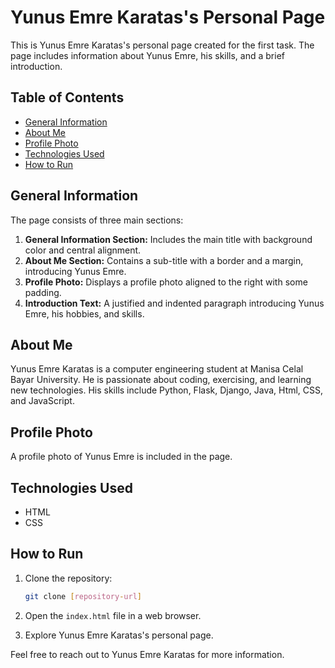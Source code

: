 # Yunus Emre Karatas's Personal Page

This is Yunus Emre Karatas's personal page created for the first task. The page includes information about Yunus Emre, his skills, and a brief introduction.

## Table of Contents

- [General Information](#general-information)
- [About Me](#about-me)
- [Profile Photo](#profile-photo)
- [Technologies Used](#technologies-used)
- [How to Run](#how-to-run)

## General Information

The page consists of three main sections:
1. **General Information Section:** Includes the main title with background color and central alignment.
2. **About Me Section:** Contains a sub-title with a border and a margin, introducing Yunus Emre.
3. **Profile Photo:** Displays a profile photo aligned to the right with some padding.
4. **Introduction Text:** A justified and indented paragraph introducing Yunus Emre, his hobbies, and skills.

## About Me

Yunus Emre Karatas is a computer engineering student at Manisa Celal Bayar University. He is passionate about coding, exercising, and learning new technologies. His skills include Python, Flask, Django, Java, Html, CSS, and JavaScript.

## Profile Photo

A profile photo of Yunus Emre is included in the page.

## Technologies Used

- HTML
- CSS

## How to Run

1. Clone the repository:

    ```bash
    git clone [repository-url]
    ```

2. Open the `index.html` file in a web browser.

3. Explore Yunus Emre Karatas's personal page.

Feel free to reach out to Yunus Emre Karatas for more information.

